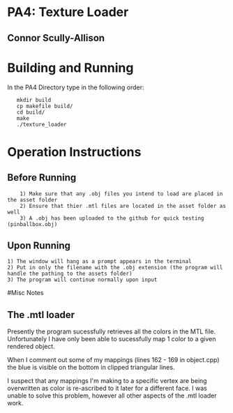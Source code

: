 # PA4: Texture Loader

## Connor Scully-Allison

# Building and Running

In the PA4 Directory type in the following order:

```
   mkdir build
   cp makefile build/
   cd build/
   make
   ./texture_loader 
```

# Operation Instructions

## Before Running

```
	1) Make sure that any .obj files you intend to load are placed in the asset folder
	2) Ensure that thier .mtl files are located in the asset folder as well
	3) A .obj has been uploaded to the github for quick testing (pinballbox.obj)
```

## Upon Running

```
1) The window will hang as a prompt appears in the terminal
2) Put in only the filename with the .obj extension (the program will handle the pathing to the assets folder)
3) The program will continue normally upon input
```

#Misc Notes

## The .mtl loader

Presently the program sucessfully retrieves all the colors in the MTL file.
Unfortunately I have only been able to sucessfully map 1 color to a given rendered object.

When I comment out some of my mappings (lines 162 - 169 in object.cpp) the
blue is visible on the bottom in clipped triangular lines. 

I suspect that any mappings I'm making to a specific vertex are being overwritten as color
is re-ascribed to it later for a different face. I was unable to solve this problem, however
all other aspects of the .mtl loader work.

